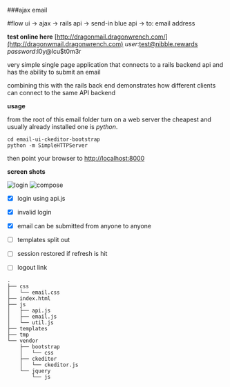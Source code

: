 ###ajax email

#flow 
ui -> ajax -> rails api -> send-in blue api -> to: email address


__test online here__
[http://dragonmail.dragonwrench.com/](http://dragonwmail.dragonwrench.com)
_user_:test@nibble.rewards
_password_:l0y@lcu$t0m3r

very simple single page application that connects to a rails backend api
and has the ability to submit an email

combining this with the rails back end demonstrates how different 
clients can connect to the same API backend

**usage**

from the root of this email folder
turn on a web server 
the cheapest and usually already installed one is _python_.

```
cd email-ui-ckeditor-bootstrap
python -m SimpleHTTPServer 
```

then point your browser to [http://localhost:8000](http://localhost:8000)

**screen shots**

![login](http://upload.dragonwrench.com/uploads/Screen%20Shot%202016-05-14%20at%2012.03.36%20AM.png)
![compose](http://upload.dragonwrench.com/uploads/Screen%20Shot%202016-05-13%20at%2011.49.46%20PM.png)

- [X]  login using api.js
- [X] invalid login
- [X] email can be submitted from anyone to anyone
- [ ] templates split out
- [ ] session restored if refresh is hit
- [ ] logout link


```
.
├── css
│   └── email.css
├── index.html
├── js
│   ├── api.js
│   ├── email.js
│   └── util.js
├── templates
├── tmp
└── vendor
    ├── bootstrap
    │   └── css
    ├── ckeditor
    │   └── ckeditor.js
    └── jquery
        └── js
```


